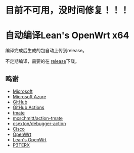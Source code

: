 # 目前不可用，没时间修复！！！
# 自动编译Lean's OpenWrt x64

编译完成后生成的包自动上传到release。

不定期编译，需要的在 [release](https://github.com/KevinZjYang/OpenWrt-x86_64/releases)下载。
## 鸣谢

- [Microsoft](https://www.microsoft.com)
- [Microsoft Azure](https://azure.microsoft.com)
- [GitHub](https://github.com)
- [GitHub Actions](https://github.com/features/actions)
- [tmate](https://github.com/tmate-io/tmate)
- [mxschmitt/action-tmate](https://github.com/mxschmitt/action-tmate)
- [csexton/debugger-action](https://github.com/csexton/debugger-action)
- [Cisco](https://www.cisco.com/)
- [OpenWrt](https://github.com/openwrt/openwrt)
- [Lean's OpenWrt](https://github.com/coolsnowwolf/lede)
- [P3TERX](https://github.com/P3TERX/Actions-OpenWrt)

